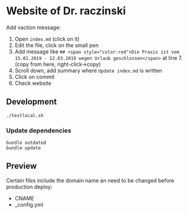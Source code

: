 # Website of Dr. raczinski

Add vaction message:

1. Open `index.md` (click on it)
1. Edit the file, click on the small pen
1. Add message like `## <span style="color:red">Die Praxis ist vom 15.02.2019 - 12.03.2019 wegen Urlaub geschlossen</span>` at line 7. (copy from here, right-click->copy)
1. Scroll down, add summary where `Update index.md` is written
1. Click on commit
1. Check website



## Development

```
./testlocal.sh
```

### Update dependencies

```
bundle outdated
bundle update
```

## Preview

Certain files include the domain name an need to be changed before production deploy:

- CNAME
- _config.yml
